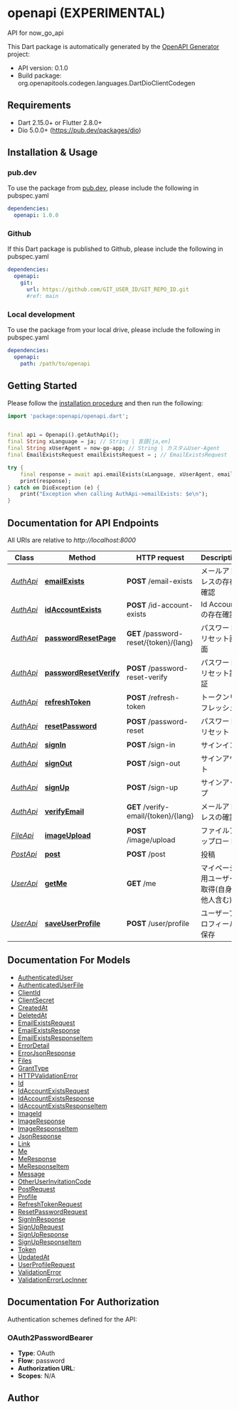 # openapi (EXPERIMENTAL)
API for now_go_api

This Dart package is automatically generated by the [OpenAPI Generator](https://openapi-generator.tech) project:

- API version: 0.1.0
- Build package: org.openapitools.codegen.languages.DartDioClientCodegen

## Requirements

* Dart 2.15.0+ or Flutter 2.8.0+
* Dio 5.0.0+ (https://pub.dev/packages/dio)

## Installation & Usage

### pub.dev
To use the package from [pub.dev](https://pub.dev), please include the following in pubspec.yaml
```yaml
dependencies:
  openapi: 1.0.0
```

### Github
If this Dart package is published to Github, please include the following in pubspec.yaml
```yaml
dependencies:
  openapi:
    git:
      url: https://github.com/GIT_USER_ID/GIT_REPO_ID.git
      #ref: main
```

### Local development
To use the package from your local drive, please include the following in pubspec.yaml
```yaml
dependencies:
  openapi:
    path: /path/to/openapi
```

## Getting Started

Please follow the [installation procedure](#installation--usage) and then run the following:

```dart
import 'package:openapi/openapi.dart';


final api = Openapi().getAuthApi();
final String xLanguage = ja; // String | 言語[ja,en]
final String xUserAgent = now-go-app; // String | カスタムUser-Agent
final EmailExistsRequest emailExistsRequest = ; // EmailExistsRequest | 

try {
    final response = await api.emailExists(xLanguage, xUserAgent, emailExistsRequest);
    print(response);
} catch on DioException (e) {
    print("Exception when calling AuthApi->emailExists: $e\n");
}

```

## Documentation for API Endpoints

All URIs are relative to *http://localhost:8000*

Class | Method | HTTP request | Description
------------ | ------------- | ------------- | -------------
[*AuthApi*](doc/AuthApi.md) | [**emailExists**](doc/AuthApi.md#emailexists) | **POST** /email-exists | メールアドレスの存在確認
[*AuthApi*](doc/AuthApi.md) | [**idAccountExists**](doc/AuthApi.md#idaccountexists) | **POST** /id-account-exists | Id Accountの存在確認
[*AuthApi*](doc/AuthApi.md) | [**passwordResetPage**](doc/AuthApi.md#passwordresetpage) | **GET** /password-reset/{token}/{lang} | パスワードリセット画面
[*AuthApi*](doc/AuthApi.md) | [**passwordResetVerify**](doc/AuthApi.md#passwordresetverify) | **POST** /password-reset-verify | パスワードリセット認証
[*AuthApi*](doc/AuthApi.md) | [**refreshToken**](doc/AuthApi.md#refreshtoken) | **POST** /refresh-token | トークンリフレッシュ
[*AuthApi*](doc/AuthApi.md) | [**resetPassword**](doc/AuthApi.md#resetpassword) | **POST** /password-reset | パスワードリセット
[*AuthApi*](doc/AuthApi.md) | [**signIn**](doc/AuthApi.md#signin) | **POST** /sign-in | サインイン
[*AuthApi*](doc/AuthApi.md) | [**signOut**](doc/AuthApi.md#signout) | **POST** /sign-out | サインアウト
[*AuthApi*](doc/AuthApi.md) | [**signUp**](doc/AuthApi.md#signup) | **POST** /sign-up | サインアップ
[*AuthApi*](doc/AuthApi.md) | [**verifyEmail**](doc/AuthApi.md#verifyemail) | **GET** /verify-email/{token}/{lang} | メールアドレスの確認
[*FileApi*](doc/FileApi.md) | [**imageUpload**](doc/FileApi.md#imageupload) | **POST** /image/upload | ファイルアップロード
[*PostApi*](doc/PostApi.md) | [**post**](doc/PostApi.md#post) | **POST** /post | 投稿
[*UserApi*](doc/UserApi.md) | [**getMe**](doc/UserApi.md#getme) | **GET** /me | マイページ用ユーザー取得(自身と他人含む)
[*UserApi*](doc/UserApi.md) | [**saveUserProfile**](doc/UserApi.md#saveuserprofile) | **POST** /user/profile | ユーザープロフィール保存


## Documentation For Models

 - [AuthenticatedUser](doc/AuthenticatedUser.md)
 - [AuthenticatedUserFile](doc/AuthenticatedUserFile.md)
 - [ClientId](doc/ClientId.md)
 - [ClientSecret](doc/ClientSecret.md)
 - [CreatedAt](doc/CreatedAt.md)
 - [DeletedAt](doc/DeletedAt.md)
 - [EmailExistsRequest](doc/EmailExistsRequest.md)
 - [EmailExistsResponse](doc/EmailExistsResponse.md)
 - [EmailExistsResponseItem](doc/EmailExistsResponseItem.md)
 - [ErrorDetail](doc/ErrorDetail.md)
 - [ErrorJsonResponse](doc/ErrorJsonResponse.md)
 - [Files](doc/Files.md)
 - [GrantType](doc/GrantType.md)
 - [HTTPValidationError](doc/HTTPValidationError.md)
 - [Id](doc/Id.md)
 - [IdAccountExistsRequest](doc/IdAccountExistsRequest.md)
 - [IdAccountExistsResponse](doc/IdAccountExistsResponse.md)
 - [IdAccountExistsResponseItem](doc/IdAccountExistsResponseItem.md)
 - [ImageId](doc/ImageId.md)
 - [ImageResponse](doc/ImageResponse.md)
 - [ImageResponseItem](doc/ImageResponseItem.md)
 - [JsonResponse](doc/JsonResponse.md)
 - [Link](doc/Link.md)
 - [Me](doc/Me.md)
 - [MeResponse](doc/MeResponse.md)
 - [MeResponseItem](doc/MeResponseItem.md)
 - [Message](doc/Message.md)
 - [OtherUserInvitationCode](doc/OtherUserInvitationCode.md)
 - [PostRequest](doc/PostRequest.md)
 - [Profile](doc/Profile.md)
 - [RefreshTokenRequest](doc/RefreshTokenRequest.md)
 - [ResetPasswordRequest](doc/ResetPasswordRequest.md)
 - [SignInResponse](doc/SignInResponse.md)
 - [SignUpRequest](doc/SignUpRequest.md)
 - [SignUpResponse](doc/SignUpResponse.md)
 - [SignUpResponseItem](doc/SignUpResponseItem.md)
 - [Token](doc/Token.md)
 - [UpdatedAt](doc/UpdatedAt.md)
 - [UserProfileRequest](doc/UserProfileRequest.md)
 - [ValidationError](doc/ValidationError.md)
 - [ValidationErrorLocInner](doc/ValidationErrorLocInner.md)


## Documentation For Authorization


Authentication schemes defined for the API:
### OAuth2PasswordBearer

- **Type**: OAuth
- **Flow**: password
- **Authorization URL**: 
- **Scopes**: N/A


## Author



